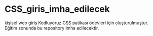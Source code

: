 # CSS_giris_imha_edilecek
kişisel web giriş Kodluyoruz CSS patikası ödevleri için oluşturulmuştur. Eğitim sonunda bu repository imha edilecektir.

